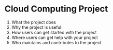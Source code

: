 # Cloud Computing Project

1. What the project does
2. Why the project is useful
3. How users can get started with the project
4. Where users can get help with your project
5. Who maintains and contributes to the project
